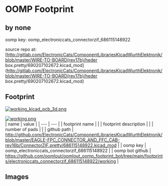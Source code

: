 # OOMP Footprint  
##   by none  
  
oomp key: oomp_electroniccats_connectorzif_686115148922  
  
source repo at: [http://gitlab.com/ElectronicCats/ComponentLibrariesKicadWurthElektronik/blob/master/WIRE-TO-BOARD(rev17b)/heder box.pretty/690207102672.kicad_mod](http://gitlab.com/ElectronicCats/ComponentLibrariesKicadWurthElektronik/blob/master/WIRE-TO-BOARD(rev17b)/heder box.pretty/690207102672.kicad_mod)  
## Footprint  
  
[![working_kicad_pcb_3d.png](working_kicad_pcb_3d_600.png)](working_kicad_pcb_3d.png)  
  
[![working.png](working_600.png)](working.png)  
| name | value | 
| --- | --- | 
| footprint name |  | 
| footprint description |  | 
| number of pads |  | 
| github path | http://github.com/ElectronicCats/ComponentLibrariesKicadWurthElektronik/blob/master/EAGLE-FPC_CONNECTOR_AND_FFC_CAB-rev16b/ConnectorZIF.pretty/686115148922.kicad_mod | 
| oomp key | oomp_electroniccats_connectorzif_686115148922 | 
| oomp bot github | https://github.com/oomlout/oomlout_oomp_footprint_bot/tree/main/footprints/electroniccats_connectorzif_686115148922/working | 
## Images  
